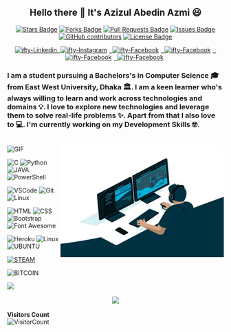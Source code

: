 <h2 align="center">Hello there 👋 It's Azizul Abedin Azmi 😃 </h2>

<div align="center">

<a href="https://github.com/azizulabedinazmi/awesome-github-profile-readme/stargazers"><img src="https://img.shields.io/github/stars/azizulabedinazmi/awesome-github-profile-readme" alt="Stars Badge"/></a>
<a href="https://github.com/azizulabedinazmi/awesome-github-profile-readme/network/members"><img src="https://img.shields.io/github/forks/azizulabedinazmi/awesome-github-profile-readme" alt="Forks Badge"/></a>
<a href="https://github.com/azizulabedinazmi/awesome-github-profile-readme/pulls"><img src="https://img.shields.io/github/issues-pr/azizulabedinazmi/awesome-github-profile-readme" alt="Pull Requests Badge"/></a>
<a href="https://github.com/azizulabedinazmi/awesome-github-profile-readme/issues"><img src="https://img.shields.io/github/issues/azizulabedinazmi/awesome-github-profile-readme" alt="Issues Badge"/></a>
<a href="https://github.com/azizulabedinazmi/awesome-github-profile-readme/graphs/contributors"><img alt="GitHub contributors" src="https://img.shields.io/github/contributors/azizulabedinazmi/awesome-github-profile-readme?color=2b9348"></a>
<a href="https://github.com/azizulabedinazmi/awesome-github-profile-readme/blob/master/LICENSE"><img src="https://img.shields.io/github/license/azizulabedinazmi/awesome-github-profile-readme?color=2b9348" alt="License Badge"/></a>

 </div>
  
 <p align="center">
  
  <a href="https://bd.linkedin.com/in/azizulabedin/" target="_blank">
  <img alt="ifty-Linkedin" src="https://cdn4.iconfinder.com/data/icons/social-messaging-ui-color-shapes-2-free/128/social-linkedin-circle-512.png" width="50" height="50" >
  </a>
    
  <a href="https://www.facebook.com/azizul.abedin.azmi" target="_blank">
 &nbsp;<img style="padding-right: 5px;" alt="ifty-Instagram" src="https://cdn4.iconfinder.com/data/icons/social-messaging-ui-color-shapes-2-free/128/social-facebook-circle-512.png" width="50" height="50" >
  </a>
  
  <a href="https://www.instagram.com/azizulabedin/" target="_blank">
  &nbsp;<img style="padding-right: 5px;" alt="ifty-Facebook" src="https://cdn2.iconfinder.com/data/icons/social-icons-33/128/Instagram-512.png" width="50"              height="50" >
  </a>
  
  <a href="https://www.snapchat.com/add/azizulabedin" target="_blank">
  &nbsp;<img style="padding-right: 5px;" alt="ifty-Facebook" src="https://cdn4.iconfinder.com/data/icons/social-messaging-ui-color-shapes-2-free/128/social-snapchat-circle-512.png" width="50" height="50" >
  </a>
  
  <a href="https://twitter.com/AzmiAbedin/" target="_blank">
  &nbsp;<img style="padding-right: 5px;" alt="ifty-Facebook" src="https://cdn4.iconfinder.com/data/icons/social-messaging-ui-color-shapes-2-free/128/social-twitter-circle-512.png" width="50" height="50" >
  </a>
  
  <a href="https://github.com/azizulabedinazmi/" target="_blank">
  &nbsp;<img style="padding-right: 5px;" alt="ifty-Facebook" src="https://cdn4.iconfinder.com/data/icons/social-media-logos-6/512/71-github-512.png" width="50" height="50" >
  </a>
</p>

### I am a student pursuing a Bachelors's in Computer Science 🎓 from East West University, Dhaka 🏛. I am a keen learner who's always willing to learn and work across technologies and domains 💡. I love to explore new technologies and leverage them to solve real-life problems ✨. Apart from that I also love to 💻. I'm currently working on my Development Skills 🤓.

<br>

<img align="right" height="260" width="380" alt="GIF" src="https://raw.githubusercontent.com/azizulabedinazmi/azizulabedinazmi/master/img/coders.gif" />
<img alt="GIF" height="260" width="380" src="https://raw.githubusercontent.com/azizulabedinazmi/azizulabedinazmi/master/img/NUX_Octodex.gif" />

<br>


![C](https://img.shields.io/badge/C%20-%23E34F26.svg?&style=for-the-badge&logo=C&logoColor=white)
![Python](https://img.shields.io/badge/python%20-%23E34F26.svg?&style=for-the-badge&logo=python&ogoColor=white)
![JAVA](https://img.shields.io/badge/Java-ED8B00?style=for-the-badge&logo=openjdk&logoColor=white)
![PowerShell](https://img.shields.io/badge/PowerShell-5391FE?style=for-the-badge&logo=PowerShell&logoColor=white)

![VSCode](https://img.shields.io/badge/-vscode-00a8e8?style=for-the-badge&logo=visual-studio-code)
![Git](https://img.shields.io/badge/git%20-%23F05033.svg?&style=for-the-badge&logo=git&logoColor=white)
![Linux](https://img.shields.io/badge/-linux-772953?style=for-the-badge&logo=linux)

![HTML](https://img.shields.io/badge/html%20-%23E34F26.svg?&style=for-the-badge&logo=html5&logoColor=white)
![CSS](https://img.shields.io/badge/css%20-%231572B6.svg?&style=for-the-badge&logo=css3&logoColor=white)
![Bootstrap](https://img.shields.io/badge/bootstrap-%23563D7C.svg?style=for-the-badge&logo=bootstrap&logoColor=white)
![Font Awesome](https://img.shields.io/badge/Font_Awesome-339AF0?style=for-the-badge&logo=fontawesome&logoColor=white)

![Heroku](https://img.shields.io/badge/Heroku-430098?style=for-the-badge&logo=heroku&logoColor=white)
![Linux](https://img.shields.io/badge/Linux-FCC624?style=for-the-badge&logo=linux&logoColor=black)
![UBUNTU](https://img.shields.io/badge/Ubuntu-E95420?style=for-the-badge&logo=ubuntu&logoColor=white)

[![STEAM](https://img.shields.io/badge/Steam-000000?style=for-the-badge&logo=steam&logoColor=white)](https://steamcommunity.com/profiles/76561198863848211/)

![BITCOIN](https://img.shields.io/badge/Bitcoin-000000?style=for-the-badge&logo=bitcoin&logoColor=white)




<a href="https://www.buymeacoffee.com/azizulabedinazmi"><img src="https://img.buymeacoffee.com/button-api/?text=Buy me a coffee&emoji=&slug=azizulabedinazmi&button_colour=5F7FFF&font_colour=ffffff&font_family=Bree&outline_colour=000000&coffee_colour=FFDD00" /></a>


<p align="center"><img width="80%" src="https://github-readme-stats.vercel.app/api?username=azizulabedinazmi&show_icons=true" /></p>

**Visitors Count**  
![VisitorCount](https://profile-counter.glitch.me/{azizulabedinazmi}/count.svg)
